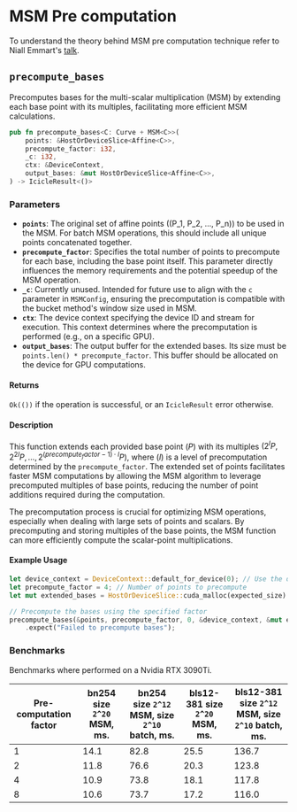 # MSM Pre computation

To understand the theory behind MSM pre computation technique refer to Niall Emmart's [talk](https://youtu.be/KAWlySN7Hm8?feature=shared&t=1734).

## `precompute_bases`

Precomputes bases for the multi-scalar multiplication (MSM) by extending each base point with its multiples, facilitating more efficient MSM calculations.

```rust
pub fn precompute_bases<C: Curve + MSM<C>>(
    points: &HostOrDeviceSlice<Affine<C>>,
    precompute_factor: i32,
    _c: i32,
    ctx: &DeviceContext,
    output_bases: &mut HostOrDeviceSlice<Affine<C>>,
) -> IcicleResult<()>
```

### Parameters

- **`points`**: The original set of affine points (\(P_1, P_2, ..., P_n\)) to be used in the MSM. For batch MSM operations, this should include all unique points concatenated together.
- **`precompute_factor`**: Specifies the total number of points to precompute for each base, including the base point itself. This parameter directly influences the memory requirements and the potential speedup of the MSM operation.
- **`_c`**: Currently unused. Intended for future use to align with the `c` parameter in `MSMConfig`, ensuring the precomputation is compatible with the bucket method's window size used in MSM.
- **`ctx`**: The device context specifying the device ID and stream for execution. This context determines where the precomputation is performed (e.g., on a specific GPU).
- **`output_bases`**: The output buffer for the extended bases. Its size must be `points.len() * precompute_factor`. This buffer should be allocated on the device for GPU computations.

#### Returns

`Ok(())` if the operation is successful, or an `IcicleResult` error otherwise.

#### Description

This function extends each provided base point $(P)$ with its multiples $(2^lP, 2^{2l}P, ..., 2^{(precompute_factor - 1) \cdot l}P)$, where $(l)$ is a level of precomputation determined by the `precompute_factor`. The extended set of points facilitates faster MSM computations by allowing the MSM algorithm to leverage precomputed multiples of base points, reducing the number of point additions required during the computation.

The precomputation process is crucial for optimizing MSM operations, especially when dealing with large sets of points and scalars. By precomputing and storing multiples of the base points, the MSM function can more efficiently compute the scalar-point multiplications.

#### Example Usage

```rust
let device_context = DeviceContext::default_for_device(0); // Use the default device
let precompute_factor = 4; // Number of points to precompute
let mut extended_bases = HostOrDeviceSlice::cuda_malloc(expected_size).expect("Failed to allocate memory for extended bases");

// Precompute the bases using the specified factor
precompute_bases(&points, precompute_factor, 0, &device_context, &mut extended_bases)
    .expect("Failed to precompute bases");
```

### Benchmarks

Benchmarks where performed on a Nvidia RTX 3090Ti.

| Pre-computation factor | bn254 size `2^20` MSM, ms.  | bn254 size `2^12` MSM, size `2^10` batch, ms. | bls12-381 size `2^20` MSM, ms. | bls12-381 size `2^12` MSM, size `2^10` batch, ms. |
| ------------- | ------------- | ------------- | ------------- | ------------- |
| 1  | 14.1  | 82.8  | 25.5  | 136.7  |
| 2  | 11.8  | 76.6  | 20.3  | 123.8  |
| 4  | 10.9  | 73.8  | 18.1  | 117.8  |
| 8  | 10.6  | 73.7  | 17.2  | 116.0  |
